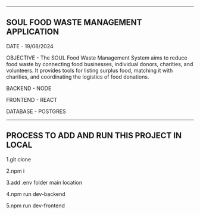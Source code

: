 ----------------------------------------
SOUL FOOD WASTE MANAGEMENT APPLICATION
----------------------------------------
DATE - 19/08/2024

OBJECTIVE -
    The SOUL Food Waste Management System aims to reduce food waste by connecting food businesses,
    individual donors, charities, and volunteers. It provides tools for listing surplus food, 
    matching it with charities, and coordinating the logistics of food donations.


BACKEND  - NODE

FRONTEND - REACT

DATABASE - POSTGRES



--------------------------------------------
PROCESS TO ADD AND RUN THIS PROJECT IN LOCAL
---------------------------------------------

1.git clone

2.npm i 

3.add .env folder main location

4.npm run dev-backend

5.npm run dev-frontend